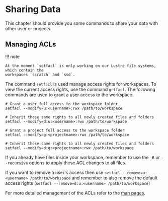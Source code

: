 # Sharing Data

This chapter should provide you some commands to share your data with other user or projects.

## Managing ACLs

!!! note

    At the moment `setfacl` is only working on our Lustre file systems, which contain the
    workspaces `scratch` and `ssd`.

The command `setfacl` is used manage access rights for workspaces. To view the
current access rights, use the command `getfacl`.  The following commands are
used to grant a user access to the workspace.

```shell console
# Grant a user full access to the workspace folder
setfacl --modify=u:<username>:rwx /path/to/workspace

# Inherit these same rights to all newly created files and folders
setfacl --modify=d:u:<username>:rwx /path/to/workspace

# Grant a project full access to the workspace folder
setfacl --modify=g:<projectname>:rwx /path/to/workspace

# Inherit these same rights to all newly created files and folders
setfacl --modify=d:g:<projectname>:rwx /path/to/workspace
```

If you already have files inside your workspace, remember to use the `-R` or
`--recursive` options to apply these ACL changes to all files.

If you want to remove a user's access then use `setfacl --remove=u:<username>
/path/to/workspace` and remember to also remove the default access rights
(`setfacl --remove=d:u:<username> /path/to/workspace`)

For more detailed management of the ACLs refer to the
[man pages](https://man.archlinux.org/man/setfacl.1).
